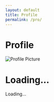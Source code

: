 ```yaml
---
layout: default
title: Profile
permalink: /pro/
---
```


# Profile

<div id="profilePage">
  <!-- Profile Section -->
  <div class="profile-container">
    <img id="profilePicture" src="default-avatar.png" alt="Profile Picture">
    <h1 id="profileName">Loading...</h1>
    <p id="profileEmail">Loading...</p>
  </div>

<div id="results" class="results-container"></div>

<div id="results-container"></div>









<style>
.results-container {
  display: flex;
  flex-wrap: wrap;
  gap: 1rem;
  justify-content: center;
  padding: 1rem;
}

.card {
  border: 1px solid #ddd;
  border-radius: 8px;
  padding: 1rem;
  max-width: 300px;
  box-shadow: 0 2px 4px rgba(0, 0, 0, 0.1);
  background-color: #fff;
}

.card h2 {
  margin: 0 0 0.5rem;
  font-size: 1.5rem;
  color: #333;
}

.card p {
  margin: 0.5rem 0;
  font-size: 0.9rem;
  color: #555;
}

.card p strong {
  color: #333;
}

.no-data {
  font-size: 1.2rem;
  color: #666;
  text-align: center;
  margin-top: 2rem;
}


.result-card {
  border: 1px solid #ddd;
  border-radius: 5px;
  padding: 15px;
  margin: 10px 0;
  background: #f9f9f9;
  box-shadow: 0 2px 4px rgba(0, 0, 0, 0.1);
}

.result-card p {
  margin: 5px 0;
}

.result-card strong {
  font-weight: bold;
}

</style>






<script>
  const apiUrl =
    "https://script.google.com/macros/s/AKfycbw7gi9GqPCwPdFBlmpHTn12dEbLtp1Cq1z8IDJoxqYvsEgjE4HmfXKLrJExfdCz6cgQYw/exec";

  // Display loading state
  function displayLoadingState() {
    const resultsContainer = document.getElementById("results-container");
    if (resultsContainer) {
      resultsContainer.innerHTML = "<p>Loading...</p>";
    } else {
      console.error("results-container not found.");
    }
  }

  // Display error state
  function displayErrorState() {
    const resultsContainer = document.getElementById("results-container");
    if (resultsContainer) {
      resultsContainer.innerHTML = "<p>An error occurred. Please try again later.</p>";
    } else {
      console.error("results-container not found.");
    }
  }

  // Fetch data by email
  async function fetchDataByEmail(email) {
    try {
      displayLoadingState();
      console.log("Fetching data for email:", email);

      const response = await fetch(`${apiUrl}?email=${encodeURIComponent(email)}`);
      if (!response.ok) {
        console.error(`HTTP Error: ${response.status}`);
        throw new Error(`HTTP error! Status: ${response.status}`);
      }

      const rawData = await response.json();
      console.log("Raw API Response:", rawData);

      if (!rawData || rawData.length === 0) {
        console.warn("No data returned for the provided email.");
        displayResults([]);
        return;
      }

      // Process the raw data
      displayResults(rawData);
    } catch (error) {
      console.error("Fetch Error:", error);
      displayErrorState();
    }
  }

  // Escape HTML to prevent injection
  function escapeHTML(str) {
    const element = document.createElement("div");
    if (str) element.innerText = str;
    return element.innerHTML;
  }

  // Format address with fallback values
  function formatAddress(street, city, state, postal, country) {
    return [street, city, state, postal, country]
      .map((part) => escapeHTML(part || "N/A"))
      .join(", ");
  }

  // Display results in the container
  function displayResults(results) {
    const resultsContainer = document.getElementById("results-container");
    if (!resultsContainer) {
      console.error("results-container not found. Cannot display results.");
      return;
    }

    resultsContainer.innerHTML = ""; // Clear previous results

    if (!results || results.length === 0) {
      resultsContainer.innerHTML = "<p>No results found.</p>";
      return;
    }

    // Group results by orderId
    const groupedResults = results.reduce((acc, result) => {
      const orderId = result.OrderID || "N/A";

      if (!acc[orderId]) {
        acc[orderId] = {
          ...result,
          items: [],
          totalAmount: 0,
        };
      }

      const itemTotal =
        parseFloat(result.ItemPrice || 0) *
        parseInt(result.ItemQuantity || 0, 10);
      acc[orderId].items.push({
        itemName: result.ItemName || "N/A",
        itemQuantity: result.ItemQuantity || "N/A",
        itemPrice: parseFloat(result.ItemPrice || 0).toFixed(2),
        itemTotal: itemTotal.toFixed(2),
      });

      acc[orderId].totalAmount += itemTotal;
      return acc;
    }, {});

    // Create and append result cards
    Object.values(groupedResults).forEach((order) => {
      const resultCard = document.createElement("div");
      resultCard.className = "result-card";

      const itemsHTML = order.items
        .map(
          (item) => `
            <p><strong>Item Name:</strong> ${escapeHTML(item.itemName)}</p>
            <p><strong>Item Quantity:</strong> ${escapeHTML(item.itemQuantity)}</p>
            <p><strong>Item Price:</strong> $${escapeHTML(item.itemPrice)}</p>
            <p><strong>Item Total:</strong> $${escapeHTML(item.itemTotal)}</p>
            <hr>`
        )
        .join("");

      resultCard.innerHTML = `
        <p><strong>Order ID:</strong> ${escapeHTML(order.OrderID || "N/A")}</p>
        <p><strong>Total Amount:</strong> $${parseFloat(
          order.totalAmount || 0
        ).toFixed(2)}</p>
        <div>${itemsHTML}</div>
        <p><strong>Billing Address:</strong> ${formatAddress(
          order.BillingStreet,
          order.BillingCity,
          order.BillingState,
          order.BillingPostal,
          order.BillingCountry
        )}</p>
        <p><strong>Shipping Address:</strong> ${formatAddress(
          order.ShippingStreet,
          order.ShippingCity,
          order.ShippingState,
          order.ShippingPostal,
          order.ShippingCountry
        )}</p>
        <p><strong>Phone:</strong> ${escapeHTML(order.Phone || "N/A")}</p>
        <p><strong>Email:</strong> ${escapeHTML(order.Email || "N/A")}</p>
      `;

      resultsContainer.appendChild(resultCard);
    });
  }

  // Get logged-in user's email from localStorage
  function getLoggedInUserEmail() {
    return localStorage.getItem("userEmail") || null;
  }

  // Fetch data on DOMContentLoaded
  document.addEventListener("DOMContentLoaded", () => {
    const userEmail = getLoggedInUserEmail();
    if (userEmail) {
      console.log("User email found:", userEmail);
      fetchDataByEmail(userEmail);
    } else {
      console.warn("No user email found in localStorage.");
    }
  });
</script>

